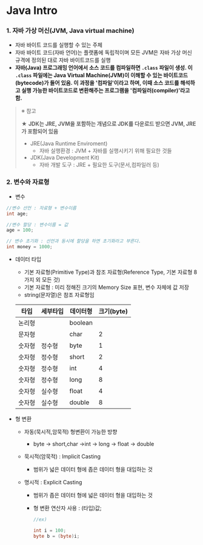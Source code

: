 # Java Intro

### 1. 자바 가상 머신(JVM, Java virtual machine)

- 자바 바이트 코드를 실행할 수 있는 주체
- 자바 바이트 코드(자바 언어)는 플랫폼에 독립적이며 모든 JVM은 자바 가상 머신 규격에 정의된 대로 자바 바이트코드를 실행
- **자바(Java) 프로그래밍 언어에서 소스 코드를 컴파일하면 `.class` 파일이 생성. 이 `.class` 파일에는 Java Virtual Machine(JVM)이 이해할 수 있는 바이트코드(bytecode)가 들어 있음. 이 과정을 '컴파일'이라고 하며, 이때 소스 코드를 해석하고 실행 가능한 바이트코드로 변환해주는 프로그램을 '컴파일러(compiler)'라고 함.**

> ※ 참고
>
> ★ **JDK는 JRE, JVM을 포함하는 개념으로 JDK를 다운로드 받으면 JVM, JRE가 포함되어 있음**
>
> - JRE(Java Runtime Enviroment)
>   - 자바 실행환경 : JVM + 자바를 실행시키기 위해 필요한 것들
> - JDK(Java Development Kit)
>   - 자바 개발 도구 : JRE + 필요한 도구(문서,컴파일러 등) 

### 2. 변수와 자료형

- 변수

```java
//변수 선언 : 자료형 + 변수이름
int age;

//변수 할당 : 변수이름 = 값
age = 100;

// 변수 초기화 : 선언과 동시에 할당을 하면 초기화라고 부른다.
int money = 1000;
```

- 데이터 타입

  - 기본 자료형(Primitive Type)과 참조 자료형(Reference Type, 기본 자료형 8가지 외 모든 것)
  - 기본 자료형 : 미리 정해진 크기의 Memory Size 표현, 변수 자체에 값 저장
  - string(문자열)은 참조 자료형임

  | 타입   | 세부타입 | 데이터형 | 크기(byte) |
  | ------ | -------- | -------- | ---------- |
  | 논리형 |          | boolean  |            |
  | 문자형 |          | char     | 2          |
  | 숫자형 | 정수형   | byte     | 1          |
  | 숫자형 | 정수형   | short    | 2          |
  | 숫자형 | 정수형   | int      | 4          |
  | 숫자형 | 정수형   | long     | 8          |
  | 숫자형 | 실수형   | float    | 4          |
  | 숫자형 | 실수형   | double   | 8          |

- 형 변환

  - 자동(묵시적,암묵적) 형변환이 가능한 방향

    - byte → short,char →int → long → float → double

  - 묵시적(암묵적) : Implicit Casting

    - 범위가 넓은 데이터 형에 좁은 데이터 형을 대입하는 것

  - 명시적 : Explicit Casting

    - 범위가 좁은 데이터 형에 넓은 데이터 형을 대입하는 것

    - 형 변환 연산자 사용 : (타입)값;

      ```java
      //ex)
      
      int i = 100;
      byte b = (byte)i;
      ```

      
